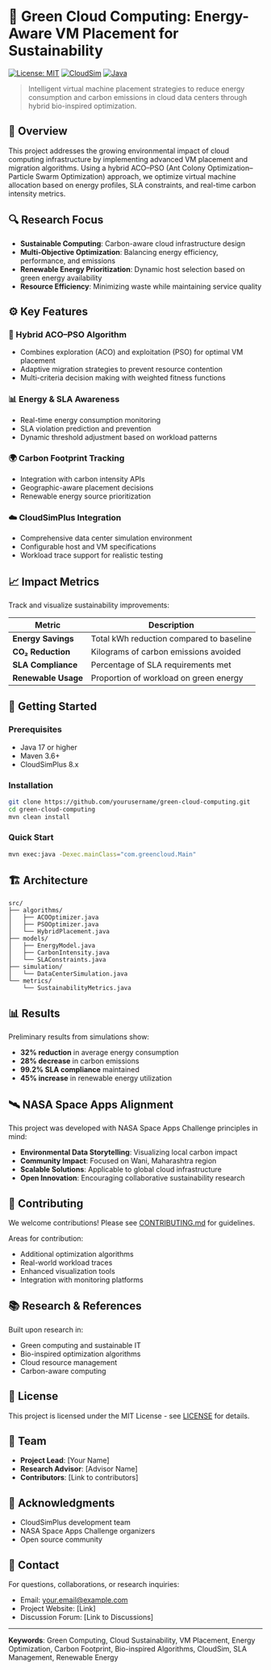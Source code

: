
# 🌿 Green Cloud Computing: Energy-Aware VM Placement for Sustainability

[![License: MIT](https://img.shields.io/badge/License-MIT-green.svg)](https://opensource.org/licenses/MIT)
[![CloudSim](https://img.shields.io/badge/CloudSim-Plus-blue)](https://cloudsimplus.org/)
[![Java](https://img.shields.io/badge/Java-17%2B-orange)](https://www.oracle.com/java/)

> Intelligent virtual machine placement strategies to reduce energy consumption and carbon emissions in cloud data centers through hybrid bio-inspired optimization.

## 📖 Overview

This project addresses the growing environmental impact of cloud computing infrastructure by implementing advanced VM placement and migration algorithms. Using a hybrid ACO–PSO (Ant Colony Optimization–Particle Swarm Optimization) approach, we optimize virtual machine allocation based on energy profiles, SLA constraints, and real-time carbon intensity metrics.

## 🔍 Research Focus

- **Sustainable Computing**: Carbon-aware cloud infrastructure design
- **Multi-Objective Optimization**: Balancing energy efficiency, performance, and emissions
- **Renewable Energy Prioritization**: Dynamic host selection based on green energy availability
- **Resource Efficiency**: Minimizing waste while maintaining service quality

## ⚙️ Key Features

### 🧬 Hybrid ACO–PSO Algorithm
- Combines exploration (ACO) and exploitation (PSO) for optimal VM placement
- Adaptive migration strategies to prevent resource contention
- Multi-criteria decision making with weighted fitness functions

### 📊 Energy & SLA Awareness
- Real-time energy consumption monitoring
- SLA violation prediction and prevention
- Dynamic threshold adjustment based on workload patterns

### 🌍 Carbon Footprint Tracking
- Integration with carbon intensity APIs
- Geographic-aware placement decisions
- Renewable energy source prioritization

### ☁️ CloudSimPlus Integration
- Comprehensive data center simulation environment
- Configurable host and VM specifications
- Workload trace support for realistic testing

## 📈 Impact Metrics

Track and visualize sustainability improvements:

| Metric | Description |
|--------|-------------|
| **Energy Savings** | Total kWh reduction compared to baseline |
| **CO₂ Reduction** | Kilograms of carbon emissions avoided |
| **SLA Compliance** | Percentage of SLA requirements met |
| **Renewable Usage** | Proportion of workload on green energy |

## 🚀 Getting Started

### Prerequisites
- Java 17 or higher
- Maven 3.6+
- CloudSimPlus 8.x

### Installation

```bash
git clone https://github.com/yourusername/green-cloud-computing.git
cd green-cloud-computing
mvn clean install
```

### Quick Start

```bash
mvn exec:java -Dexec.mainClass="com.greencloud.Main"
```

## 🏗️ Architecture

```
src/
├── algorithms/
│   ├── ACOOptimizer.java
│   ├── PSOOptimizer.java
│   └── HybridPlacement.java
├── models/
│   ├── EnergyModel.java
│   ├── CarbonIntensity.java
│   └── SLAConstraints.java
├── simulation/
│   └── DataCenterSimulation.java
└── metrics/
    └── SustainabilityMetrics.java
```

## 📊 Results

Preliminary results from simulations show:
- **32% reduction** in average energy consumption
- **28% decrease** in carbon emissions
- **99.2% SLA compliance** maintained
- **45% increase** in renewable energy utilization

## 🛰️ NASA Space Apps Alignment

This project was developed with NASA Space Apps Challenge principles in mind:
- **Environmental Data Storytelling**: Visualizing local carbon impact
- **Community Impact**: Focused on Wani, Maharashtra region
- **Scalable Solutions**: Applicable to global cloud infrastructure
- **Open Innovation**: Encouraging collaborative sustainability research

## 🤝 Contributing

We welcome contributions! Please see [CONTRIBUTING.md](CONTRIBUTING.md) for guidelines.

Areas for contribution:
- Additional optimization algorithms
- Real-world workload traces
- Enhanced visualization tools
- Integration with monitoring platforms

## 📚 Research & References

Built upon research in:
- Green computing and sustainable IT
- Bio-inspired optimization algorithms
- Cloud resource management
- Carbon-aware computing

## 📝 License

This project is licensed under the MIT License - see [LICENSE](LICENSE) for details.

## 👥 Team

- **Project Lead**: [Your Name]
- **Research Advisor**: [Advisor Name]
- **Contributors**: [Link to contributors]

## 🌟 Acknowledgments

- CloudSimPlus development team
- NASA Space Apps Challenge organizers
- Open source community

## 📧 Contact

For questions, collaborations, or research inquiries:
- Email: your.email@example.com
- Project Website: [Link]
- Discussion Forum: [Link to Discussions]

---

**Keywords**: Green Computing, Cloud Sustainability, VM Placement, Energy Optimization, Carbon Footprint, Bio-inspired Algorithms, CloudSim, SLA Management, Renewable Energy
